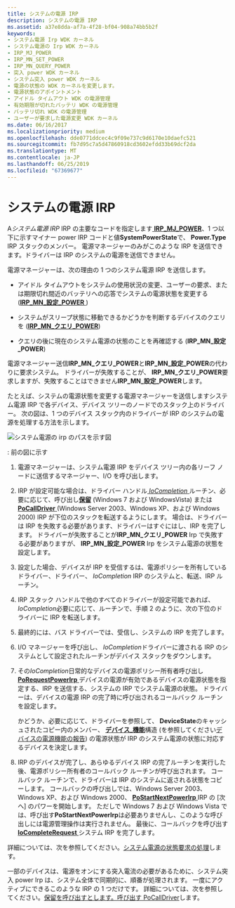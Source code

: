 ```yaml
---
title: システムの電源 IRP
description: システムの電源 IRP
ms.assetid: a37e8dda-af7a-4f28-bf04-908a74bb5b2f
keywords:
- システム電源 Irp WDK カーネル
- システム電源の Irp WDK カーネル
- IRP_MJ_POWER
- IRP_MN_SET_POWER
- IRP_MN_QUERY_POWER
- 突入 power WDK カーネル
- システム突入 power WDK カーネル
- 電源の状態の WDK カーネルを変更します。
- 電源状態のアポイントメント
- アイドル タイムアウト WDK の電源管理
- 有効期限が切れたバッテリ WDK の電源管理
- バッテリ切れ WDK の電源管理
- ユーザーが要求した電源変更 WDK カーネル
ms.date: 06/16/2017
ms.localizationpriority: medium
ms.openlocfilehash: dde0771ddcec4c9f09e737c9d6170e10daefc521
ms.sourcegitcommit: fb7d95c7a5d47860918cd3602efdd33b69dcf2da
ms.translationtype: MT
ms.contentlocale: ja-JP
ms.lasthandoff: 06/25/2019
ms.locfileid: "67369677"
---
```

# <a name="power-irps-for-the-system"></a>システムの電源 IRP





A*システム電源 IRP* IRP の主要なコードを指定します[ **IRP\_MJ\_POWER**](https://docs.microsoft.com/windows-hardware/drivers/kernel/irp-mj-power)、1 つ以下に示すマイナー power IRP コードと値**SystemPowerState**で、 **Power.Type** IRP スタックのメンバー。 電源マネージャーのみがこのような IRP を送信できます。ドライバーは IRP のシステムの電源を送信できません。

電源マネージャーは、次の理由の 1 つのシステム電源 IRP を送信します。

-   アイドル タイムアウトをシステムの使用状況の変更、ユーザーの要求、または期限切れ間近のバッテリへの応答でシステムの電源状態を変更する ([**IRP\_MN\_設定\_POWER** ](https://docs.microsoft.com/windows-hardware/drivers/kernel/irp-mn-set-power))

-   システムがスリープ状態に移動できるかどうかを判断するデバイスのクエリを ([**IRP\_MN\_クエリ\_POWER**](https://docs.microsoft.com/windows-hardware/drivers/kernel/irp-mn-query-power))

-   クエリの後に現在のシステム電源の状態のことを再確認する (**IRP\_MN\_設定\_POWER**)

電源マネージャー送信**IRP\_MN\_クエリ\_POWER**と**IRP\_MN\_設定\_POWER**の代わりに要求システム。 ドライバーが失敗することが、 **IRP\_MN\_クエリ\_POWER**要求しますが、失敗することはできません**IRP\_MN\_設定\_POWER**します。

たとえば、システムの電源状態を変更する電源マネージャーを送信しますシステム電源 IRP で各デバイス、デバイス ツリーのノードでのスタック上のドライバー。 次の図は、1 つのデバイス スタック内のドライバーが IRP のシステムの電源を処理する方法を示します。

![システム電源の irp のパスを示す図](images/s2dirp.png)

: 前の図に示す

1.  電源マネージャーは、システム電源 IRP をデバイス ツリー内の各リーフ ノードに送信するマネージャー、I/O を呼び出します。

2.  IRP が設定可能な場合は、ドライバー ハンドル[ *IoCompletion* ](https://docs.microsoft.com/windows-hardware/drivers/ddi/content/wdm/nc-wdm-io_completion_routine)ルーチン、必要に応じて、呼び出し[**保留**](https://docs.microsoft.com/windows-hardware/drivers/ddi/content/wdm/nf-wdm-iocalldriver) (Windows 7 および WindowsVista) または[ **PoCallDriver** ](https://docs.microsoft.com/windows-hardware/drivers/ddi/content/ntifs/nf-ntifs-pocalldriver) (Windows Server 2003、Windows XP、および Windows 2000) IRP が下位のスタックを転送するようにします。 場合は、ドライバーは IRP を失敗する必要があります、ドライバーはすぐにはし、IRP を完了します。 ドライバーが失敗することが**IRP\_MN\_クエリ\_POWER** Irp で失敗する必要がありますが、 **IRP\_MN\_設定\_POWER** Irp をシステム電源の状態を設定します。

3.  設定した場合、デバイスが IRP を受信するは、電源ポリシーを所有しているドライバー、ドライバー、 *IoCompletion* IRP のシステムと、転送、IRP ルーチン。

4.  IRP スタック ハンドルで他のすべてのドライバーが設定可能であれば、 *IoCompletion*必要に応じて、ルーチンで、手順 2 のように、次の下位のドライバーに IRP を転送します。

5.  最終的には、バス ドライバーでは、受信し、システムの IRP を完了します。

6.  I/O マネージャーを呼び出し、 *IoCompletion*ドライバーに渡される IRP のシステムとして設定されたルーチンがデバイス スタックをダウンします。

7.  その*IoCompletion*日常的なデバイスの電源ポリシー所有者呼び出し[ **PoRequestPowerIrp** ](https://docs.microsoft.com/windows-hardware/drivers/ddi/content/wdm/nf-wdm-porequestpowerirp)デバイスの電源が有効であるデバイスの電源状態を指定する、IRP を送信する、システムの IRP でシステム電源の状態。 ドライバーは、デバイスの電源 IRP の完了時に呼び出されるコールバック ルーチンを設定します。

    かどうか、必要に応じて、ドライバーを参照して、 **DeviceState**のキャッシュされたコピー内のメンバー、 [**デバイス\_機能**](https://docs.microsoft.com/windows-hardware/drivers/ddi/content/wdm/ns-wdm-_device_capabilities)構造 (を参照してください[デバイスの電源機能の報告](reporting-device-power-capabilities.md)) の電源状態が IRP のシステム電源の状態に対応するデバイスを決定します。

8.  IRP のデバイスが完了し、あらゆるデバイス IRP の完了ルーチンを実行した後、電源ポリシー所有者のコールバック ルーチンが呼び出されます。 コールバック ルーチンで、ドライバーは IRP のシステムに返される状態をコピーします。 コールバックの呼び出しでは、Windows Server 2003、Windows XP、および Windows 2000、 [ **PoStartNextPowerIrp** ](https://docs.microsoft.com/windows-hardware/drivers/ddi/content/ntifs/nf-ntifs-postartnextpowerirp) IRP の [次へ] のパワーを開始します。 ただしで Windows 7 および Windows Vista では、呼び出す**PoStartNextPowerIrp**は必要ありませんし、このような呼び出しには電源管理操作は実行されません。 最後に、コールバックを呼び出す[ **IoCompleteRequest** ](https://docs.microsoft.com/windows-hardware/drivers/ddi/content/wdm/nf-wdm-iocompleterequest)システム IRP を完了します。

詳細については、次を参照してください。[システム電源の状態要求の処理](handling-system-power-state-requests.md)します。

一部のデバイスは、電源をオンにする突入電流の必要があるために、システム突入 power Irp は、システム全体で同期的に、順番が処理されます。 一度にアクティブにできるこのような IRP の 1 つだけです。 詳細については、次を参照してください。[保留を呼び出すとします。呼び出す PoCallDriver](calling-iocalldriver-versus-calling-pocalldriver.md)します。

 

 




